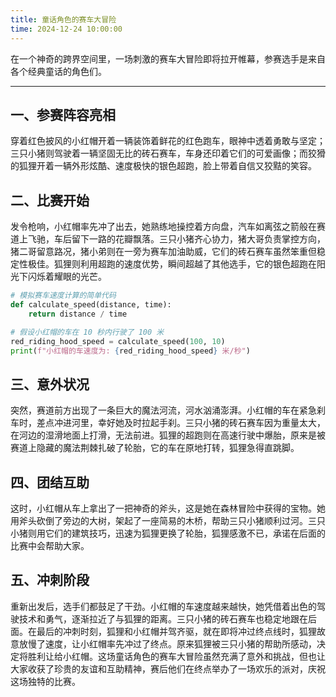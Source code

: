 ```yaml
---
title: 童话角色的赛车大冒险
time: 2024-12-24 10:00:00
---
```


在一个神奇的跨界空间里，一场刺激的赛车大冒险即将拉开帷幕，参赛选手是来自各个经典童话的角色们。

---

## 一、参赛阵容亮相

穿着红色披风的小红帽开着一辆装饰着鲜花的红色跑车，眼神中透着勇敢与坚定；三只小猪则驾驶着一辆坚固无比的砖石赛车，车身还印着它们的可爱画像；而狡猾的狐狸开着一辆外形炫酷、速度极快的银色超跑，脸上带着自信又狡黠的笑容。

## 二、比赛开始

发令枪响，小红帽率先冲了出去，她熟练地操控着方向盘，汽车如离弦之箭般在赛道上飞驰，车后留下一路的花瓣飘落。三只小猪齐心协力，猪大哥负责掌控方向，猪二哥留意路况，猪小弟则在一旁为赛车加油助威，它们的砖石赛车虽然笨重但稳定性极佳。狐狸则利用超跑的速度优势，瞬间超越了其他选手，它的银色超跑在阳光下闪烁着耀眼的光芒。

```python
# 模拟赛车速度计算的简单代码
def calculate_speed(distance, time):
    return distance / time

# 假设小红帽的车在 10 秒内行驶了 100 米
red_riding_hood_speed = calculate_speed(100, 10)
print(f"小红帽的车速度为: {red_riding_hood_speed} 米/秒")
```

## 三、意外状况

突然，赛道前方出现了一条巨大的魔法河流，河水汹涌澎湃。小红帽的车在紧急刹车时，差点冲进河里，幸好她及时拉起手刹。三只小猪的砖石赛车因为重量太大，在河边的湿滑地面上打滑，无法前进。狐狸的超跑则在高速行驶中爆胎，原来是被赛道上隐藏的魔法荆棘扎破了轮胎，它的车在原地打转，狐狸急得直跳脚。

## 四、团结互助

这时，小红帽从车上拿出了一把神奇的斧头，这是她在森林冒险中获得的宝物。她用斧头砍倒了旁边的大树，架起了一座简易的木桥，帮助三只小猪顺利过河。三只小猪则用它们的建筑技巧，迅速为狐狸更换了轮胎，狐狸感激不已，承诺在后面的比赛中会帮助大家。

## 五、冲刺阶段

重新出发后，选手们都鼓足了干劲。小红帽的车速度越来越快，她凭借着出色的驾驶技术和勇气，逐渐拉近了与狐狸的距离。三只小猪的砖石赛车也稳定地跟在后面。在最后的冲刺时刻，狐狸和小红帽并驾齐驱，就在即将冲过终点线时，狐狸故意放慢了速度，让小红帽率先冲过了终点。原来狐狸被三只小猪的帮助所感动，决定将胜利让给小红帽。这场童话角色的赛车大冒险虽然充满了意外和挑战，但也让大家收获了珍贵的友谊和互助精神，赛后他们在终点举办了一场欢乐的派对，庆祝这场独特的比赛。
